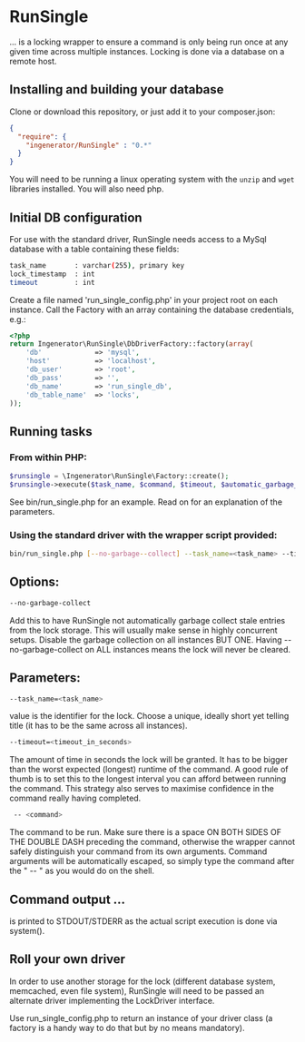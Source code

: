 # RunSingle

... is a locking wrapper to ensure a command is only being run once at any given time
across multiple instances.
Locking is done via a database on a remote host.

## Installing and building your database

Clone or download this repository, or just add it to your composer.json:

```json
{
  "require": {
    "ingenerator/RunSingle" : "0.*"
  }
}
```

You will need to be running a linux operating system with the `unzip` and `wget`
libraries installed. You will also need php.

## Initial DB configuration
For use with the standard driver, RunSingle needs access to a MySql database
with a table containing these fields:

```bash
task_name       : varchar(255), primary key
lock_timestamp  : int
timeout         : int
```

Create a file named 'run_single_config.php' in your project root on each instance.
Call the Factory with an array containing the database credentials, e.g.:

```php
<?php
return Ingenerator\RunSingle\DbDriverFactory::factory(array(
    'db'             => 'mysql',
    'host'           => 'localhost',
    'db_user'        => 'root',
    'db_pass'        => '',
    'db_name'        => 'run_single_db',
    'db_table_name'  => 'locks',
));
```

## Running tasks

### From within PHP:
```php
$runsingle = \Ingenerator\RunSingle\Factory::create();
$runsingle->execute($task_name, $command, $timeout, $automatic_garbage_collect);
```
See bin/run_single.php for an example.
Read on for an explanation of the parameters.

### Using the standard driver with the wrapper script provided:
```bash
bin/run_single.php [--no-garbage--collect] --task_name=<task_name> --timeout=<timeout_in_seconds> -- <command>
```

## Options:
```bash
--no-garbage-collect
```
Add this to have RunSingle not automatically garbage collect stale entries
from the lock storage.
This will usually make sense in highly concurrent setups.
Disable the garbage collection on all instances BUT ONE.
Having --no-garbage-collect on ALL instances means the lock will never be cleared.

## Parameters:
```bash
--task_name=<task_name>
```
value is the identifier for the lock.
Choose a unique, ideally short yet telling title (it has to be the same across all instances).

```bash
--timeout=<timeout_in_seconds>
```
The amount of time in seconds the lock will be granted.
It has to be bigger than the worst expected (longest) runtime of the command.
A good rule of thumb is to set this to the longest interval you can afford between running the command.
This strategy also serves to maximise confidence in the command really having completed.

```bash
 -- <command>
```
The command to be run. Make sure there is a space ON BOTH SIDES OF THE DOUBLE DASH preceding the command,
otherwise the wrapper cannot safely distinguish your command from its own arguments.
Command arguments will be automatically escaped, so simply type the command after the " -- " as you would do on the shell.

## Command output ...
is printed to STDOUT/STDERR as the actual script execution is done via system().

## Roll your own driver
In order to use another storage for the lock (different database system, memcached,
even file system), RunSingle will need to be passed an alternate driver
implementing the LockDriver interface.

Use run_single_config.php to return an instance of your driver
class (a factory is a handy way to do that but by no means mandatory).
